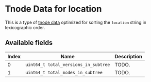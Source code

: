 # Tnode Data for location

This is a type of [tnode data](https://gitlab.ethz.ch/rmuntean/tracking-changes/-/tree/main/documentation/tnode_data.md) optimized for sorting the `location` string in lexicographic order.

## Available fields

| Index          | Name        | Description|
| ------------- | ----------- | ---------- |
| 0  | `uint64_t total_versions_in_subtree`   | TODO.|
| 1   | `uint64_t total_nodes_in_subtree`    | TODO. |
